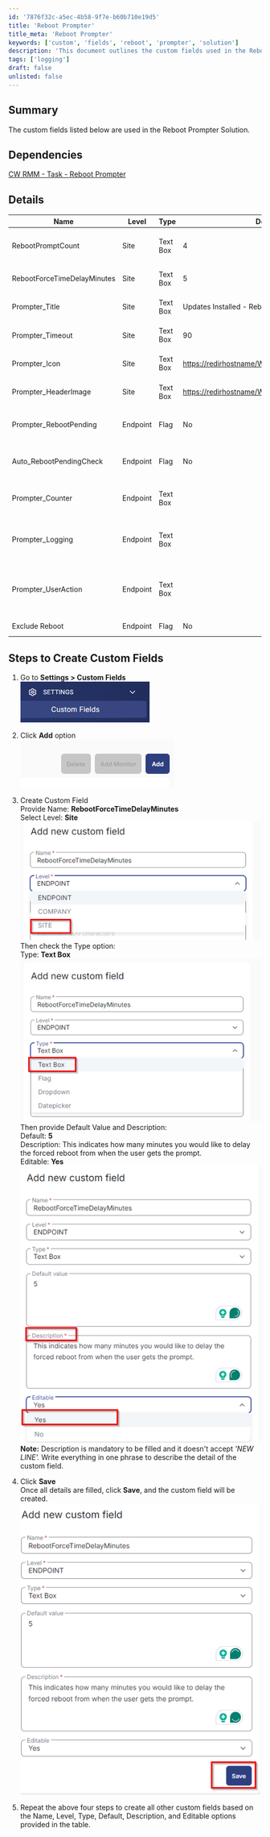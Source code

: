 ```yaml
---
id: '7876f32c-a5ec-4b58-9f7e-b60b710e19d5'
title: 'Reboot Prompter'
title_meta: 'Reboot Prompter'
keywords: ['custom', 'fields', 'reboot', 'prompter', 'solution']
description: 'This document outlines the custom fields used in the Reboot Prompter Solution, detailing their properties, default values, and how to create them in the settings. It includes a table of custom fields with descriptions and step-by-step instructions for setup.'
tags: ['logging']
draft: false
unlisted: false
---
```


## Summary

The custom fields listed below are used in the Reboot Prompter Solution.

## Dependencies

[CW RMM - Task - Reboot Prompter](https://proval.itglue.com/DOC-5078775-15298948)

## Details

| Name                             | Level    | Type     | Default                                                  | Editable | Description                                                                                                                                                                                                                   |
|----------------------------------|----------|----------|----------------------------------------------------------|----------|-------------------------------------------------------------------------------------------------------------------------------------------------------------------------------------------------------------------------------|
| RebootPromptCount                | Site     | Text Box | 4                                                        | Yes      | How many times the user will be prompted before being forced to reboot? (If it is 4, the user will be forced to reboot on the 5th prompt). The default is set to 4.                                                          |
| RebootForceTimeDelayMinutes      | Site     | Text Box | 5                                                        | Yes      | This indicates how many seconds you would like to delay the forced reboot from when the user gets the prompt. The default is set to 5 minutes.                                                                              |
| Prompter_Title                   | Site     | Text Box | Updates Installed - Reboot Required                      | Yes      | Holds the desired Title Text for the Prompter pop-up. The default value is set to 'Updates Installed - Reboot Required.'                                                                                                   |
| Prompter_Timeout                 | Site     | Text Box | 90                                                       | Yes      | The duration of time you wish the Prompter pop-up to remain on the user's screen before auto-closing. The default value is set to 90 seconds.                                                                                |
| Prompter_Icon                    | Site     | Text Box | [https://redirhostname/WCC2/Utilities/HeaderImage](https://redirhostname/WCC2/Utilities/HeaderImage) | Yes      | Holds the local path and file or URL to a desired pop-up icon. The default is set to '[https://redirhostname/WCC2/Utilities/HeaderImage](https://redirhostname/WCC2/Utilities/HeaderImage)'                               |
| Prompter_HeaderImage             | Site     | Text Box | [https://redirhostname/WCC2/Utilities/HeaderImage](https://redirhostname/WCC2/Utilities/HeaderImage) | Yes      | Holds the local path, file, or URL to a desired pop-up header image. The default is set to '[https://redirhostname/WCC2/Utilities/HeaderImage](https://redirhostname/WCC2/Utilities/HeaderImage)'                       |
| Prompter_RebootPending           | Endpoint | Flag     | No                                                       | Yes      | This flag is manually set at the endpoint level to enable the reboot prompter solution. It will be automatically unchecked if the agent is restarted by the Task 'Reboot Prompter'.                                         |
| Auto_RebootPendingCheck          | Endpoint | Flag     | No                                                       | No       | This flag is automatically set at the endpoint level via task to enable the reboot prompter solution. It will be automatically unchecked if the agent is restarted by the Task 'Reboot Prompter'.                           |
| Prompter_Counter                 | Endpoint | Text Box |                                                          | No       | This fetches the number of attempts the reboot prompt made on the user machine from the text file 'Prompter_Counter' created by the task [CW RMM - Task - Reboot Prompter](https://proval.itglue.com/DOC-5078775-15298948) after complete execution. |
| Prompter_Logging                 | Endpoint | Text Box |                                                          | No       | This fetches the logging details where the denial and threshold counts are provided. It also contains information on the force reboot log from the text file 'Prompter_Logging' created by the task [CW RMM - Task - Reboot Prompter](https://proval.itglue.com/DOC-5078775-15298948) after complete execution. |
| Prompter_UserAction              | Endpoint | Text Box |                                                          | No       | This fetches the user action details indicating whether the user clicked 'No', 'Yes', or 'Time Lapsed', along with the date and time to show when the action was taken from the text file 'Prompter_UserAction' created by the task [CW RMM - Task - Reboot Prompter](https://proval.itglue.com/DOC-5078775-15298948) after complete execution. |
| Exclude Reboot                   | Endpoint | Flag     | No                                                       | Yes      | This will exclude the endpoint from the Reboot Prompter solution.                                                                                                                                                             |

## Steps to Create Custom Fields

1. Go to **Settings > Custom Fields**  
   ![Step 1](../../../static/img/Reboot-Prompter/image_1.png)

2. Click **Add** option  
   ![Step 2](../../../static/img/Reboot-Prompter/image_2.png)

3. Create Custom Field  
   Provide Name: **RebootForceTimeDelayMinutes**  
   Select Level: **Site**  
   ![Step 3](../../../static/img/Reboot-Prompter/image_3.png)  
   Then check the Type option:  
   Type: **Text Box**  
   ![Type Option](../../../static/img/Reboot-Prompter/image_4.png)  
   Then provide Default Value and Description:  
   Default: **5**  
   Description: This indicates how many minutes you would like to delay the forced reboot from when the user gets the prompt.  
   Editable: **Yes**  
   ![Default Value and Description](../../../static/img/Reboot-Prompter/image_5.png)  
   **Note:** Description is mandatory to be filled and it doesn't accept *'NEW LINE'.* Write everything in one phrase to describe the detail of the custom field.

4. Click **Save**  
   Once all details are filled, click **Save**, and the custom field will be created.  
   ![Save](../../../static/img/Reboot-Prompter/image_6.png)

5. Repeat the above four steps to create all other custom fields based on the Name, Level, Type, Default, Description, and Editable options provided in the table.



